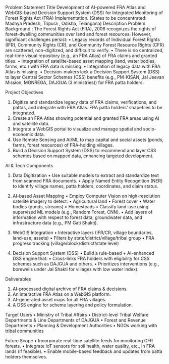 Problem Statement Title	
Development of AI-powered FRA Atlas and WebGIS-based Decision Support System (DSS) for Integrated Monitoring of Forest Rights Act (FRA) Implementation. (States to be concentrated: Madhya Pradesh, Tripura , Odisha, Telangana)
Description	
Problem Background :
The Forest Rights Act (FRA), 2006 recognizes the rights of forest-dwelling communities over land and forest resources. However, significant challenges persist:
• Legacy records of Individual Forest Rights (IFR), Community Rights (CR), and Community Forest Resource Rights (CFR) are scattered, non-digitized, and difficult to verify.
• There is no centralized, real-time visual repository (e.g., an FRA Atlas) of FRA claims and granted titles.
• Integration of satellite-based asset mapping (land, water bodies, farms, etc.) with FRA data is missing.
• Integration of legacy data with FRA Atlas is missing.
• Decision-makers lack a Decision Support System (DSS) to layer Central Sector Schemes (CSS) benefits (e.g., PM-KISAN, Jal Jeevan Mission, MGNREGA, DAJGUA (3 ministries)) for FRA patta holders.

Project Objectives
1. Digitize and standardize legacy data of FRA claims, verifications, and pattas, and integrate with FRA Atlas. FRA patta holders’ shapefiles to be integrated.
2. Create an FRA Atlas showing potential and granted FRA areas using AI and satellite data.
3. Integrate a WebGIS portal to visualize and manage spatial and socio-economic data.
4. Use Remote Sensing and AI/ML to map capital and social assets (ponds, farms, forest resources) of FRA-holding villages.
5. Build a Decision Support System (DSS) to recommend and layer CSS schemes based on mapped data, enhancing targeted development.

AI & Tech Components
1. Data Digitization
• Use suitable models to extract and standardize text from scanned FRA documents.
• Apply Named Entity Recognition (NER) to identify village names, patta holders, coordinates, and claim status.

2. AI-based Asset Mapping
• Employ Computer Vision on high-resolution satellite imagery to detect:
  • Agricultural land
  • Forest cover
  • Water bodies (ponds, streams)
  • Homesteads
• Classify land-use using supervised ML models (e.g., Random Forest, CNN).
• Add layers of information with respect to forest data, groundwater data, and infrastructure data (e.g., PM Gati Shakti).

3. WebGIS Integration
• Interactive layers (IFR/CR, village boundaries, land-use, assets)
• Filters by state/district/village/tribal group
• FRA progress tracking (village/block/district/state level)

4. Decision Support System (DSS)
• Build a rule-based + AI-enhanced DSS engine that:
  • Cross-links FRA holders with eligibility for CSS schemes such as DAJGUA and others.
  • Prioritizes interventions (e.g., borewells under Jal Shakti for villages with low water index).

Deliverables
1. AI-processed digital archive of FRA claims & decisions.
2. An interactive FRA Atlas on a WebGIS platform.
3. AI-generated asset maps for all FRA villages.
4. A DSS engine for scheme layering and policy formulation.

Target Users
• Ministry of Tribal Affairs
• District-level Tribal Welfare Departments & Line Departments of DAJGUA
• Forest and Revenue Departments
• Planning & Development Authorities
• NGOs working with tribal communities

Future Scope
• Incorporate real-time satellite feeds for monitoring CFR forests.
• Integrate IoT sensors for soil health, water quality, etc., in FRA lands (if feasible).
• Enable mobile-based feedback and updates from patta holders themselves.
